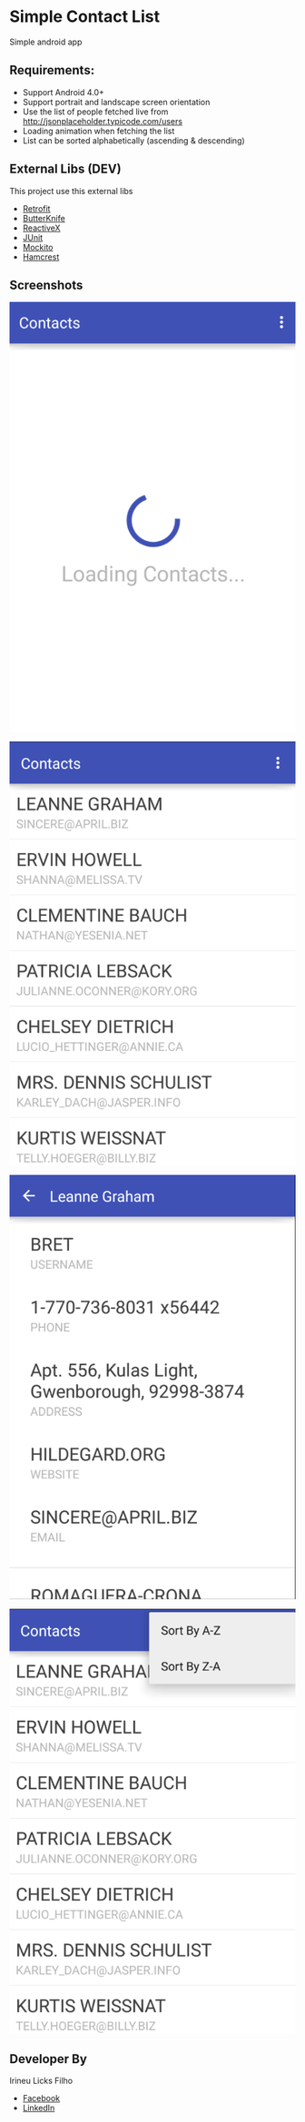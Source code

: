 Simple Contact List
==
Simple android app

## Requirements:

- Support Android 4.0+
- Support portrait and landscape screen orientation
- Use the list of people fetched live from http://jsonplaceholder.typicode.com/users
- Loading animation when fetching the list
- List can be sorted alphabetically (ascending & descending)


External Libs (DEV)
------------

This project use this external libs

* [Retrofit ](http://square.github.io/dagger/)
* [ButterKnife](http://jakewharton.github.io/butterknife/)
* [ReactiveX](https://github.com/ReactiveX/RxJava/)
* [JUnit](http://junit.org/junit4/)
* [Mockito](http://site.mockito.org/)
* [Hamcrest](http://hamcrest.org/JavaHamcrest/)

Screenshots
------------
![screenshot](./img/screenshot_1.png "Loading")

![screenshot](./img/screenshot_2.png "List")

![screenshot](./img/screenshot_3.png "Detail")

![screenshot](./img/screenshot_4.png "Menu")


Developer By
------------


Irineu Licks Filho

* [Facebook](https://www.facebook.com/irineu.licks.filho)
* [LinkedIn](https://www.linkedin.com/in/irineulicks)
